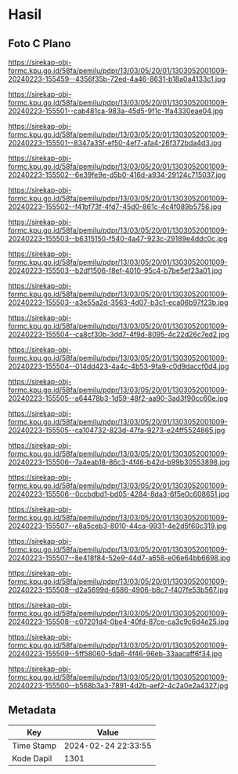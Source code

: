 # Hasil

## Foto C Plano

https://sirekap-obj-formc.kpu.go.id/58fa/pemilu/pdpr/13/03/05/20/01/1303052001009-20240223-155459--4356f35b-72ed-4a46-8631-b18a0a4133c1.jpg

https://sirekap-obj-formc.kpu.go.id/58fa/pemilu/pdpr/13/03/05/20/01/1303052001009-20240223-155501--cab481ca-983a-45d5-9f1c-1fa4330eae04.jpg

https://sirekap-obj-formc.kpu.go.id/58fa/pemilu/pdpr/13/03/05/20/01/1303052001009-20240223-155501--8347a35f-ef50-4ef7-afa4-26f372bda4d3.jpg

https://sirekap-obj-formc.kpu.go.id/58fa/pemilu/pdpr/13/03/05/20/01/1303052001009-20240223-155502--6e39fe9e-d5b0-416d-a934-29124c715037.jpg

https://sirekap-obj-formc.kpu.go.id/58fa/pemilu/pdpr/13/03/05/20/01/1303052001009-20240223-155502--f41bf73f-4fd7-45d0-861c-4c4f089b5756.jpg

https://sirekap-obj-formc.kpu.go.id/58fa/pemilu/pdpr/13/03/05/20/01/1303052001009-20240223-155503--b6315150-f540-4a47-923c-29189e4ddc0c.jpg

https://sirekap-obj-formc.kpu.go.id/58fa/pemilu/pdpr/13/03/05/20/01/1303052001009-20240223-155503--b2df1506-f8ef-4010-95c4-b7be5ef23a01.jpg

https://sirekap-obj-formc.kpu.go.id/58fa/pemilu/pdpr/13/03/05/20/01/1303052001009-20240223-155503--a3e55a2d-3563-4d07-b3c1-eca06b97f23b.jpg

https://sirekap-obj-formc.kpu.go.id/58fa/pemilu/pdpr/13/03/05/20/01/1303052001009-20240223-155504--ca8cf30b-3dd7-4f9d-8095-4c22d26c7ed2.jpg

https://sirekap-obj-formc.kpu.go.id/58fa/pemilu/pdpr/13/03/05/20/01/1303052001009-20240223-155504--014dd423-4a4c-4b53-9fa9-c0d9daccf0d4.jpg

https://sirekap-obj-formc.kpu.go.id/58fa/pemilu/pdpr/13/03/05/20/01/1303052001009-20240223-155505--a64478b3-1d59-48f2-aa90-3ad3f90cc60e.jpg

https://sirekap-obj-formc.kpu.go.id/58fa/pemilu/pdpr/13/03/05/20/01/1303052001009-20240223-155505--ca104732-823d-47fa-9273-e24ff5524865.jpg

https://sirekap-obj-formc.kpu.go.id/58fa/pemilu/pdpr/13/03/05/20/01/1303052001009-20240223-155506--7a4eab18-86c3-4f46-b42d-b99b30553898.jpg

https://sirekap-obj-formc.kpu.go.id/58fa/pemilu/pdpr/13/03/05/20/01/1303052001009-20240223-155506--0ccbdbd1-bd05-4284-8da3-6f5e0c608651.jpg

https://sirekap-obj-formc.kpu.go.id/58fa/pemilu/pdpr/13/03/05/20/01/1303052001009-20240223-155507--e8a5ceb3-8010-44ca-9931-4e2d5f60c319.jpg

https://sirekap-obj-formc.kpu.go.id/58fa/pemilu/pdpr/13/03/05/20/01/1303052001009-20240223-155507--8e418f84-52e9-44d7-a658-e06e64bb6698.jpg

https://sirekap-obj-formc.kpu.go.id/58fa/pemilu/pdpr/13/03/05/20/01/1303052001009-20240223-155508--d2a5699d-6586-4906-b8c7-f407fe53b567.jpg

https://sirekap-obj-formc.kpu.go.id/58fa/pemilu/pdpr/13/03/05/20/01/1303052001009-20240223-155508--c07201d4-0be4-40fd-87ce-ca3c9c6d4e25.jpg

https://sirekap-obj-formc.kpu.go.id/58fa/pemilu/pdpr/13/03/05/20/01/1303052001009-20240223-155509--5ff58060-5da6-4f46-96eb-33aacaff6f34.jpg

https://sirekap-obj-formc.kpu.go.id/58fa/pemilu/pdpr/13/03/05/20/01/1303052001009-20240223-155500--b568b3a3-7891-4d2b-aef2-4c2a0e2a4327.jpg


## Metadata

| Key        | Value               |
| ---------- | ------------------- |
| Time Stamp | 2024-02-24 22:33:55 |
| Kode Dapil | 1301                |



